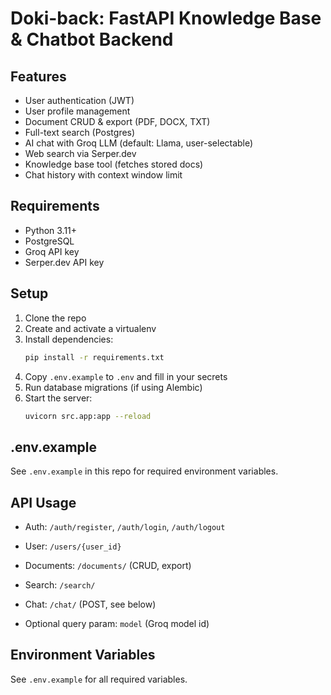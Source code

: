 # Doki-back: FastAPI Knowledge Base & Chatbot Backend

## Features
- User authentication (JWT)
- User profile management
- Document CRUD & export (PDF, DOCX, TXT)
- Full-text search (Postgres)
- AI chat with Groq LLM (default: Llama, user-selectable)
- Web search via Serper.dev
- Knowledge base tool (fetches stored docs)
- Chat history with context window limit

## Requirements
- Python 3.11+
- PostgreSQL
- Groq API key
- Serper.dev API key

## Setup
1. Clone the repo
2. Create and activate a virtualenv
3. Install dependencies:
   ```bash
   pip install -r requirements.txt
   ```
4. Copy `.env.example` to `.env` and fill in your secrets
5. Run database migrations (if using Alembic)
6. Start the server:
   ```bash
   uvicorn src.app:app --reload
   ```

## .env.example
See `.env.example` in this repo for required environment variables.

## API Usage
- Auth: `/auth/register`, `/auth/login`, `/auth/logout`
- User: `/users/{user_id}`
- Documents: `/documents/` (CRUD, export)
- Search: `/search/`
- Chat: `/chat/` (POST, see below)

- Optional query param: `model` (Groq model id)

## Environment Variables
See `.env.example` for all required variables.